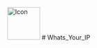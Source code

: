 <img width="75" alt="Icon" src="https://user-images.githubusercontent.com/100419204/169674755-207e796a-65a7-4071-97f4-179a94f7f5a6.png">
# Whats_Your_IP
